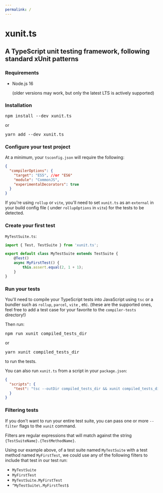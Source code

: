 ```yaml
---
permalink: /
---
```


# xunit.ts

## A TypeScript unit testing framework, following standard xUnit patterns

### Requirements

- Node.js 16

  (older versions may work, but only the latest LTS is actively supported)

### Installation

<kbd>npm install --dev xunit.ts</kbd>

or

<kbd>yarn add --dev xunit.ts</kbd>

### Configure your test project

At a minimum, your `tsconfig.json` will require the following:

```json
{
  "compilerOptions": {
	"target": "ES5", //or "ES6"
	"module": "CommonJS",
	"experimentalDecorators": true
  }
}
```

If you're using `rollup` or `vite`, you'll need to set `xunit.ts` as an `external` in your build config file (
under `rollupOptions` in `vite`) for the tests to be detected.

### Create your first test

`MyTestSuite.ts`:

```ts
import { Test, TestSuite } from 'xunit.ts';

export default class MyTestSuite extends TestSuite {
	@Test()
	async MyFirstTest() {
		this.assert.equal(2, 1 + 1);
	}
}
```

### Run your tests

You'll need to compile your TypeScript tests into JavaScript using `tsc` or a bundler such as `rollup`, `parcel`, `vite`
, etc. (these are the supported ones, feel free to add a test case for your favorite to the `compiler-tests` directory!)

Then run:

<kbd>npm run xunit compiled_tests_dir</kbd>

or

<kbd>yarn xunit compiled_tests_dir</kbd>

to run the tests.

You can also run `xunit.ts` from a script in your `package.json`:

```json
{
  "scripts": {
	"test": "tsc --outDir compiled_tests_dir && xunit compiled_tests_dir"
  }
}
```

### Filtering tests

If you don't want to run your entire test suite, you can pass one or more `--filter` flags to the `xunit` command.

Filters are regular expressions that will match against the string `{TestSuiteName}.{TestMethodName}`.

Using our example above, of a test suite named `MyTestSuite` with a test method named `MyFirstTest`, we could use any of the following filters to include that test in our test run:

- `MyTestSuite`
- `MyFirstTest`
- `MyTestSuite.MyFirstTest`
- `^MyTestSuite\.MyFirstTest$`